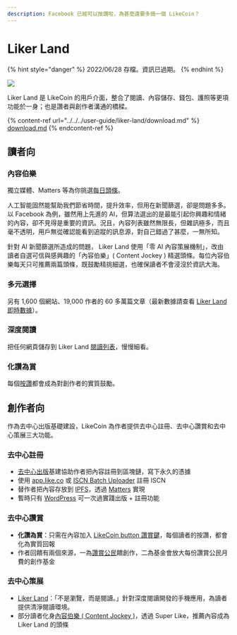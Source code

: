 ```yaml
---
description: Facebook 已經可以按讚啦，為甚麼還要多搞一個 LikeCoin？
---
```


# Liker Land

{% hint style="danger" %}
2022/06/28 存檔。資訊已過期。
{% endhint %}

![](../../../.gitbook/assets/likecoin\_ad72\_appstore\_og\_ios\_android.png)

Liker Land 是 LikeCoin 的用戶介面，整合了閱讀、內容儲存、錢包、護照等更項功能於一身；也是讚者與創作者溝通的橋樑。

{% content-ref url="../../../user-guide/liker-land/download.md" %}
[download.md](../../../user-guide/liker-land/download.md)
{% endcontent-ref %}

## **讀者向** <a href="#for-readers" id="for-readers"></a>

### **內容伯樂**

獨立媒體、Matters 等為你挑選[每日頭條](today-headline.md)。

人工智能固然能幫助我們節省時間，提升效率，但用在新聞篩選，卻是問題多多。以 Facebook 為例，雖然用上先進的 AI，但算法選出的是最能引起你興趣和情緒的內容，卻不見得是重要的資訊。況且，內容列表雖然無限長，但雜訊極多，而且毫不透明，用戶無從確認能看到追蹤的訊息源，對自己錯過了甚麼，一無所知。

針對 AI 新聞篩選所造成的問題， Liker Land 使用「零 AI 內容策展機制」，改由讀者自選可信與感興趣的「內容伯樂」( Content Jockey ) 精選頭條。每位內容伯樂每天只可推薦兩篇頭條，既鼓勵精挑細選，也確保讀者不會浸沒於資訊大海。

### **多元選擇**

另有 1,600 個網站、19,000 作者的 60 多萬篇文章（最新數據請查看 [Liker Land即時數據](real-time-statistic.md)）。

### **深度閱讀**

把任何網頁儲存到 Liker Land [閱讀列表](../../../user-guide/liker-land/reading-list.md)，慢慢細看。

### **化讚為賞**

每個[按讚](../../../user-guide/liker-land/like.md)都會成為對創作者的實質鼓勵。

## 創作者向 <a href="#for-content-creators" id="for-content-creators"></a>

作為去中心出版基礎建設，LikeCoin 為作者提供去中心註冊、去中心讚賞和去中心策展三大功能。

### 去中心註冊

* [去中心出版](../../../guides/decentralized-publishing/)基建協助作者把內容註冊到區塊鏈，寫下永久的憑據
* 使用 [app.like.co](../../../guides/decentralized-publishing/app.like.co.md) 或 [ISCN Batch Uploader](../../../guides/decentralized-publishing/iscn-batch-uploader.md) 註冊 ISCN
* 替作者把內容存放到 [IPFS](https://ipfs.io)，透過 [Matters](https://matters.news/) 實現
* 暫時只有 [WordPress](../../../user-guide/wordpress.md) 可一次過實踐出版 + 註冊功能

### 去中心讚賞

* **化讚為賞**：只需在內容加入 [LikeCoin button 讚賞鍵](../../../user-guide/creator/)，每個讀者的按讚，都會化為實質回報
* 作者回饋有兩個來源，一為[讚賞公民](../../../user-guide/civic-liker/)饋創作，二為基金會放大每份讚賞公民月費的創作基金

### 去中心策展

* [Liker Land](today-headline.md)：「不是瀏覽，而是閱讀。」針對深度閱讀開發的手機應用，為讀者提供清淨閱讀環境。
* 部分讀者化身[內容伯樂 ( Content Jockey )](../../../user-guide/liker-land/superlike.md)，透過 Super Like，推薦內容成為 Liker Land 的頭條
